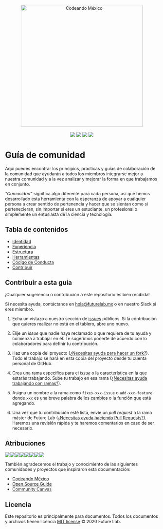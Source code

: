 <p align="center">
<img src="https://futurelab.mx/images/futurelab-landscape.png" width="400" alt="Codeando México"><br><br>
<a href="https://futurelab.mx/" target="_blank"><img src="https://img.shields.io/badge/website-Future%20Lab-success"></a>
<a href="https://drive.google.com/open?id=1p4ahpD7GXbd-Qh60tVjU_xkIgQhTw3fi" target="_blank"><img src="https://img.shields.io/badge/recursos-Google%20Drive-yellow"></a>
<a href="https://www.facebook.com/f.lab.mx/" target="_blank"><img src="https://img.shields.io/badge/social-Facebook-blue"></a>
<a href="https://github.com/futurelabmx" target="_blank"><img src="https://img.shields.io/badge/repos-GitHub-black"></a>
</p>
<!-- __ -->

# Guía de comunidad

Aquí puedes encontrar los principios, prácticas y guías de colaboración de la comunidad que ayudarán a todos los miembros integrarse mejor a nuestra comunidad y a la vez analizar y mejorar la forma en que trabajamos en conjunto.

_"Comunidad"_ significa algo diferente para cada persona, así que hemos desarrollado esta herramienta con la esperanza de apoyar a cualquier persona a crear sentido de pertenencia y hacer que se sientan como si pertenecieran, sin importar si eres un estudiante, un profesional o simplemente un entusiasta de la ciencia y tecnología.

## Tabla de contenidos

- [Identidad](docs/IDENTIDAD.md)
- [Experiencia](docs/EXPERIENCIA.md)
- [Estructura](docs/ESTRUCTURA.md)
- [Herramientas](docs/HERRAMIENTAS.md)
- [Código de Conducta](docs/COD.md)
- [Contribuir](docs/CONTRIBUIRS.md)

## Contribuir a esta guía

¡Cualquier sugerencia o contribución a este repositorio es bien recibida!

Si necesita ayuda, contáctanos en hola@futurelab.mx o en nuestro Slack si eres miembro.

1. Echa un vistazo a nuestro sección de [issues](https://github.com/futurelabmx/community/issues) públicos. Si la contribución que quieres realizar no está en el tablero, abre uno nuevo.

2. Elije un _issue_ que nadie haya reclamado o que requiera de tu ayuda y comienza a trabajar en él. Te sugerimos ponerte de acuerdo con lo colaboradores para definir tu contribución.

3. Haz una copia del proyecto ([¿Necesitas ayuda para hacer un fork?](https://help.github.com/en/github/getting-started-with-github/fork-a-repo)). Todo el trabajo se hará en esta copia del proyecto desde tu cuenta personal de GitHub.

4. Crea una rama específica para el _issue_ o la característica en la que estarás trabajando. Sube tu trabajo en esa rama ([¿Necesitas ayuda trabajando con ramas?](https://gist.github.com/aaossa/7db152babead60ab097ba2c898d379a6)).

5. Asigna un nombre a la rama como `fixes-xxx-issue` o `add-xxx-feature` donde `xxx` es una breve palabra de los cambios o la función que está agregando.

6. Una vez que tu contribución esté lista, envíe un _pull request_ a la rama máster de Future Lab ([¿Necesitas ayuda haciendo Pull Requests?](https://github.com/omegaup/omegaup/wiki/C%C3%B3mo-Hacer-un-Pull-Request)). Haremos una revisión rápida y te haremos comentarios en caso de ser necesario.

## Atribuciones

[![](https://sourcerer.io/fame/ricardomiron/ricardomiron/community/images/0)](https://sourcerer.io/fame/ricardomiron/ricardomiron/community/links/0)[![](https://sourcerer.io/fame/ricardomiron/ricardomiron/community/images/1)](https://sourcerer.io/fame/ricardomiron/ricardomiron/community/links/1)[![](https://sourcerer.io/fame/ricardomiron/ricardomiron/community/images/2)](https://sourcerer.io/fame/ricardomiron/ricardomiron/community/links/2)[![](https://sourcerer.io/fame/ricardomiron/ricardomiron/community/images/3)](https://sourcerer.io/fame/ricardomiron/ricardomiron/community/links/3)[![](https://sourcerer.io/fame/ricardomiron/ricardomiron/community/images/4)](https://sourcerer.io/fame/ricardomiron/ricardomiron/community/links/4)[![](https://sourcerer.io/fame/ricardomiron/ricardomiron/community/images/5)](https://sourcerer.io/fame/ricardomiron/ricardomiron/community/links/5)[![](https://sourcerer.io/fame/ricardomiron/ricardomiron/community/images/6)](https://sourcerer.io/fame/ricardomiron/ricardomiron/community/links/6)[![](https://sourcerer.io/fame/ricardomiron/ricardomiron/community/images/7)](https://sourcerer.io/fame/ricardomiron/ricardomiron/community/links/7)

También agradecemos el trabajo y conocimiento de las siguientes comunidades y proyectos que inspiraron esta documentación:
- [Codeando México](https://github.com/CodeandoMexico/comunidad)
- [Open Source Guide](https://github.com/github/opensource.guide)
- [Community Canvas](https://community-canvas.org/)

## Licencia

Este repositorio es principalmente para documentos. Todos los documentos y archivos tienen licencia [MIT license](LICENSE) © 2020 Future Lab.
